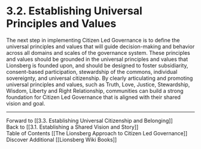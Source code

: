 # 3.2. Establishing Universal Principles and Values

The next step in implementing Citizen Led Governance is to define the universal principles and values that will guide decision-making and behavior across all domains and scales of the governance system. These principles and values should be grounded in the universal principles and values that Lionsberg is founded upon, and should be designed to foster subsidiarity, consent-based participation, stewardship of the commons, individual sovereignty, and universal citizenship. By clearly articulating and promoting universal principles and values, such as Truth, Love, Justice, Stewardship, Wisdom, Liberty and Right Relationship, communities can build a strong foundation for Citizen Led Governance that is aligned with their shared vision and goal.

___

Forward to [[3.3. Establishing Universal Citizenship and Belonging]]  
Back to [[3.1. Establishing a Shared Vision and Story]]  
Table of Contents [[The Lionsberg Approach to Citizen Led Governance]]
Discover Additional [[Lionsberg Wiki Books]]  